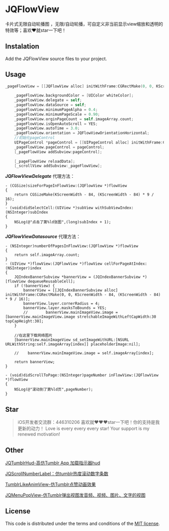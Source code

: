 # JQFlowView
卡片式无限自动轮播图 ，无限/自动轮播，可自定义非当前显示view缩放和透明的特效等；喜欢❤️就star一下吧！
![]()
![]()
![]()
![]()
## Instalation

Add the JQFlowView source files to your project.

## Usage

```objective-c
_pageFlowView = [[JQFlowView alloc] initWithFrame:CGRectMake(0, 0, KScreenWidth, (KScreenWidth - 84) * 9 / 16 + 24)];
    
    _pageFlowView.backgroundColor = [UIColor whiteColor];
    _pageFlowView.delegate = self;
    _pageFlowView.dataSource = self;
    _pageFlowView.minimumPageAlpha = 0.4;
    _pageFlowView.minimumPageScale = 0.90;
    _pageFlowView.orginPageCount = self.imageArray.count;
    _pageFlowView.isOpenAutoScroll = YES;
    _pageFlowView.autoTime = 3.0;
    _pageFlowView.orientation = JQFlowViewOrientationHorizontal;
    //初始化pageControl
    UIPageControl *pageControl = [[UIPageControl alloc] initWithFrame:CGRectMake(0, _pageFlowView.frame.size.height - 24 - 8, KScreenWidth, 8)];
    _pageFlowView.pageControl = pageControl;
    [_pageFlowView addSubview:pageControl];
    
    [_pageFlowView reloadData];
    [_scrollView addSubview:_pageFlowView];
```
***JQFlowViewDelegate*** 代理方法：

```
- (CGSize)sizeForPageInFlowView:(JQFlowView *)flowView
{
    return CGSizeMake(KScreenWidth - 84, (KScreenWidth - 84) * 9 / 16);
}
- (void)didSelectCell:(UIView *)subView withSubViewIndex:(NSInteger)subIndex
{
    NSLog(@"点击了第%ld张图",(long)subIndex + 1);
}
```
***JQFlowViewDatasource*** 代理方法：

```
- (NSInteger)numberOfPagesInFlowView:(JQFlowView *)flowView
{
    return self.imageArray.count;
}
- (UIView *)flowView:(JQFlowView *)flowView cellForPageAtIndex:(NSInteger)index
{
    JQIndexBannerSubview *bannerView = (JQIndexBannerSubview *)[flowView dequeueReusableCell];
    if (!bannerView) {
        bannerView = [[JQIndexBannerSubview alloc] initWithFrame:CGRectMake(0, 0, KScreenWidth - 84, (KScreenWidth - 84) * 9 / 16)];
        bannerView.layer.cornerRadius = 4;
        bannerView.layer.masksToBounds = YES;
        //        bannerView.mainImageView.image = [bannerView.mainImageView.image stretchableImageWithLeftCapWidth:30 topCapHeight:30];
    }
    
    //在这里下载网络图片
    [bannerView.mainImageView sd_setImageWithURL:[NSURL URLWithString:self.imageArray[index]] placeholderImage:nil];
    
    //    bannerView.mainImageView.image = self.imageArray[index];
    
    return bannerView;
}

- (void)didScrollToPage:(NSInteger)pageNumber inFlowView:(JQFlowView *)flowView
{
    NSLog(@"滚动到了第%ld页",pageNumber);
}
```

## Star
>iOS开发者交流群：446310206 喜欢就❤️❤️❤️star一下吧！你的支持是我更新的动力！ Love is every every every star! Your support is my renewed motivation!

## Other
[JQTumblrHud-高仿Tumblr App 加载指示器hud](https://github.com/xiaohange/JQTumblrHud)

[JQScrollNumberLabel：仿tumblr热度滚动数字条数](https://github.com/xiaohange/JQScrollNumberLabel)

[TumblrLikeAnimView-仿Tumblr点赞动画效果](https://github.com/xiaohange/TumblrLikeAnimView)

[JQMenuPopView-仿Tumblr弹出视图发音频、视频、图片、文字的视图](https://github.com/xiaohange/JQMenuPopView)

## License

This code is distributed under the terms and conditions of the [MIT license](LICENSE).